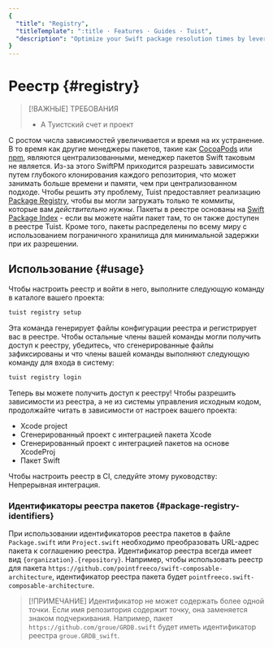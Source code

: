 ```yaml
---
{
  "title": "Registry",
  "titleTemplate": ":title · Features · Guides · Tuist",
  "description": "Optimize your Swift package resolution times by leveraging the Tuist Registry."
}
---
```

# Реестр {#registry}

> [!ВАЖНЫЕ] ТРЕБОВАНИЯ
> - A <LocalizedLink href="/guides/server/accounts-and-projects">Туистский счет
>   и проект</LocalizedLink>

С ростом числа зависимостей увеличивается и время на их устранение. В то время
как другие менеджеры пакетов, такие как [CocoaPods](https://cocoapods.org/) или
[npm](https://www.npmjs.com/), являются централизованными, менеджер пакетов
Swift таковым не является. Из-за этого SwiftPM приходится разрешать зависимости
путем глубокого клонирования каждого репозитория, что может занимать больше
времени и памяти, чем при централизованном подходе. Чтобы решить эту проблему,
Tuist предоставляет реализацию [Package
Registry](https://github.com/swiftlang/swift-package-manager/blob/main/Documentation/PackageRegistry/PackageRegistryUsage.md),
чтобы вы могли загружать только те коммиты, которые вам _действительно нужны_.
Пакеты в реестре основаны на [Swift Package
Index](https://swiftpackageindex.com/) - если вы можете найти пакет там, то он
также доступен в реестре Tuist. Кроме того, пакеты распределены по всему миру с
использованием пограничного хранилища для минимальной задержки при их
разрешении.

## Использование {#usage}

Чтобы настроить реестр и войти в него, выполните следующую команду в каталоге
вашего проекта:

```bash
tuist registry setup
```

Эта команда генерирует файлы конфигурации реестра и регистрирует вас в реестре.
Чтобы остальные члены вашей команды могли получить доступ к реестру, убедитесь,
что сгенерированные файлы зафиксированы и что члены вашей команды выполняют
следующую команду для входа в систему:

```bash
tuist registry login
```

Теперь вы можете получить доступ к реестру! Чтобы разрешить зависимости из
реестра, а не из системы управления исходным кодом, продолжайте читать в
зависимости от настроек вашего проекта:
- <LocalizedLink href="/guides/features/registry/xcode-project">Xcode
  project</LocalizedLink>
- <LocalizedLink href="/guides/features/registry/generated-project">Сгенерированный
  проект с интеграцией пакета Xcode</LocalizedLink>
- <LocalizedLink href="/guides/features/registry/xcodeproj-integration">Сгенерированный
  проект с интеграцией пакетов на основе XcodeProj</LocalizedLink>
- <LocalizedLink href="/guides/features/registry/swift-package">Пакет
  Swift</LocalizedLink>

Чтобы настроить реестр в CI, следуйте этому руководству:
<LocalizedLink href="/guides/features/registry/continuous-integration">Непрерывная
интеграция</LocalizedLink>.

### Идентификаторы реестра пакетов {#package-registry-identifiers}

При использовании идентификаторов реестра пакетов в файле `Package.swift` или
`Project.swift` необходимо преобразовать URL-адрес пакета к соглашению реестра.
Идентификатор реестра всегда имеет вид `{organization}.{repository}`. Например,
чтобы использовать реестр для пакета
`https://github.com/pointfreeco/swift-composable-architecture`, идентификатор
реестра пакета будет `pointfreeco.swift-composable-architecture`.

> [!ПРИМЕЧАНИЕ] Идентификатор не может содержать более одной точки. Если имя
> репозитория содержит точку, она заменяется знаком подчеркивания. Например,
> пакет `https://github.com/groue/GRDB.swift` будет иметь идентификатор реестра
> `groue.GRDB_swift`.
